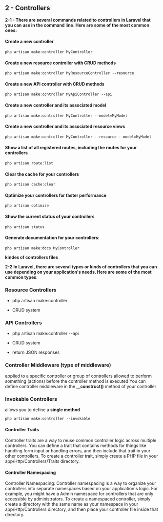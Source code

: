 ## 2 - Controllers

__2-1 - There are several commands related to controllers in Laravel that you can use in the command line. Here are some of the most common ones:__



#### Create a new controller  
    php artisan make:controller MyController

#### Create a new resource controller with CRUD methods

    php artisan make:controller MyResourceController --resource

#### Create a new API controller with CRUD methods

    php artisan make:controller MyApiController --api

#### Create a new controller and its associated model

    php artisan make:controller MyController --model=MyModel

#### Create a new controller and its associated resource views

    php artisan make:controller MyController --resource --model=MyModel

#### Show a list of all registered routes, including the routes for your controllers

    php artisan route:list

#### Clear the cache for your controllers

    php artisan cache:clear

#### Optimize your controllers for faster performance

    php artisan optimize

#### Show the current status of your controllers

    php artisan status

#### Generate documentation for your controllers:

    php artisan make:docs MyController

**kindes of controllers files**


__2-2 In Laravel, there are several types or kinds of controllers that you can use depending on your application's needs. Here are some of the most common types:__

### Resource Controllers

* php artisan make:controller

* CRUD system

### API Controllers

* php artisan make:controller --api

* CRUD system

* return JSON responses

### Controller Middleware (type of middleware)

applied to a specific controller or group of controllers
allowed to perform something (actions) before the controller method is executed
You can define controller middleware in the ____construct()__ method of your controller

### Invokable Controllers
allows you to define a __single method__

    php artisan make:controller --invokable 

#### Controller Traits

Controller traits are a way to reuse common controller logic across multiple controllers. You can define a trait that contains methods for things like handling form input or handling errors, and then include that trait in your other controllers. To create a controller trait, simply create a PHP file in your app/Http/Controllers/Traits directory.

#### Controller Namespacing
Controller Namespacing: Controller namespacing is a way to organize your controllers into separate namespaces based on your application's logic. For example, you might have a Admin namespace for controllers that are only accessible by administrators. To create a namespaced controller, simply create a directory with the same name as your namespace in your app/Http/Controllers directory, and then place your controller file inside that directory.

